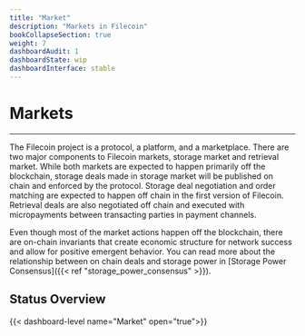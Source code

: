 ```yaml
---
title: "Market"
description: "Markets in Filecoin"
bookCollapseSection: true
weight: 7
dashboardAudit: 1
dashboardState: wip
dashboardInterface: stable
---
```


# Markets
---

The Filecoin project is a protocol, a platform, and a marketplace. There are two major components to Filecoin markets, storage market and retrieval market. While both markets are expected to happen primarily off the blockchain, storage deals made in storage market will be published on chain and enforced by the protocol. Storage deal negotiation and order matching are expected to happen off chain in the first version of Filecoin. Retrieval deals are also negotiated off chain and executed with micropayments between transacting parties in payment channels.

Even though most of the market actions happen off the blockchain, there are on-chain invariants that create economic structure for network success and allow for positive emergent behavior. You can read more about the
relationship between on chain deals and storage power in [Storage Power Consensus]({{< ref "storage_power_consensus" >}}).

## Status Overview

{{< dashboard-level name="Market" open="true">}}